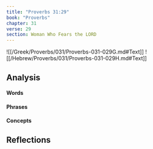 ```yaml
---
title: "Proverbs 31:29"
book: "Proverbs"
chapter: 31
verse: 29
section: Woman Who Fears the LORD
---
```

![[/Greek/Proverbs/031/Proverbs-031-029G.md#Text]]
![[/Hebrew/Proverbs/031/Proverbs-031-029H.md#Text]]

## Analysis

#### Words

#### Phrases

#### Concepts

## Reflections
